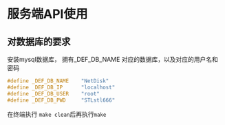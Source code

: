 # 服务端API使用

## 对数据库的要求

安装mysql数据库， 拥有_DEF_DB_NAME 对应的数据库，以及对应的用户名和密码

```c++
#define _DEF_DB_NAME    "NetDisk"
#define _DEF_DB_IP      "localhost"
#define _DEF_DB_USER    "root"
#define _DEF_DB_PWD     "STLstl666"
```

在终端执行 `make clean`后再执行`make`

